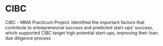 # CIBC
CIBC - MMA Practicum Project:
Identified the important factors that contribute to entrepreneurial success and predicted start-ups’ success, which supported CIBC target high potential start-ups, improving their loan due diligence process 
